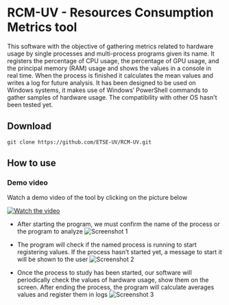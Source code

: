 # RCM-UV - Resources Consumption Metrics tool

This software with the objective of gathering metrics related to hardware usage by single processes and multi-process programs given its name. It registers the percentage of CPU usage, the percentage of GPU usage, and the principal memory (RAM) usage and shows the values in a console in real time. When the process is finished it calculates the mean values and writes a log for future analysis.
It has been designed to be used on Windows systems, it makes use of Windows’ PowerShell commands to gather samples of hardware usage. The compatibility with other OS hasn’t been tested yet. 

## Download 
```
git clone https://github.com/ETSE-UV/RCM-UV.git
```

## How to use

### Demo video
Watch a demo video of the tool by clicking on the picture below

[![Watch the video](https://img.youtube.com/vi/yPMkxQbk0fE/maxresdefault.jpg)](https://www.youtube.com/watch?v=yPMkxQbk0fE)

* After starting the program, we must confirm the name of the process or the program to analyze
![Screenshot 1](https://raw.githubusercontent.com/ETSE-UV/RCM-UV/master/Images/screenshot1.png)

* The program will check if the named process is running to start registering values. If the process hasn’t started yet, a message to start it will be shown to the user
![Screenshot 2](https://raw.githubusercontent.com/ETSE-UV/RCM-UV/master/Images/screenshot2.png)

*	Once the process to study has been started, our software will periodically check the values of hardware usage, show them on the screen. After ending the process, the program will calculate averages values and register them in logs
![Screenshot 3](https://raw.githubusercontent.com/ETSE-UV/RCM-UV/master/Images/screenshot3.png)
